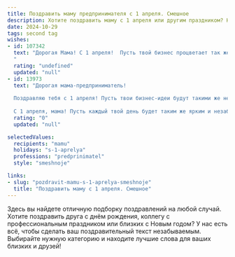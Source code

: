 ```yaml
---
title: Поздравить маму предпринимателя с 1 апреля. Смешное
description: Хотите поздравить маму с 1 апреля или другим праздником? Наш ИИ создаст незабываемое поздравление, а вы обязательно выделитесь среди других.  
date: 2024-10-29
tags: second tag
wishes:
- id: 107342
  text: "Дорогая Мама! С 1 апреля!  Пусть твой бизнес процветает так же стремительно, как  шутки первого апреля, а конкуренты путают твои инновации с первоапрельским розыгрышем!  Желаю тебе океан прибыли и море позитива!  Пусть фортуна тебе улыбается, а не просто подмигивает!
  "
  rating: "undefined"
  updated: "null"
- id: 13973
  text: "Дорогая мама-предприниматель!
  
  Поздравляю тебя с 1 апреля! Пусть твои бизнес-идеи будут такими же неопровержимыми, как и мои шутки в этот день. Пусть твои конкуренты в ужасе убегают от твоей остроумия и харизмы, а клиенты с радостью попадают в твою \"ловушку\" успеха. Ты – королева маркетинговых уловок и мастер финансовых афер! Но помни, что настоящий успех – это не только цифры на счетах, но и улыбки на лицах тех, кого ты вдохновляешь.
  
  С 1 апреля, мама! Пусть каждый твой день будет таким же ярким и незабываемым, как первое апреля!"
  rating: "0"
  updated: "null"

selectedValues:
  recipients: "mamu"
  holidays: "s-1-aprelya"
  professions: "predprinimatel"
  style: "smeshnoje"

links:
- slug: "pozdravit-mamu-s-1-aprelya-smeshnoje"
  title: "Поздравить маму с 1 апреля. Смешное"
---
```


Здесь вы найдете отличную подборку поздравлений на любой случай. 
Хотите поздравить друга с днём рождения, коллегу с профессиональным праздником или близких с Новым годом? У нас есть всё, чтобы сделать ваш поздравительный текст незабываемым. Выбирайте нужную категорию и находите лучшие слова для ваших близких и друзей!

